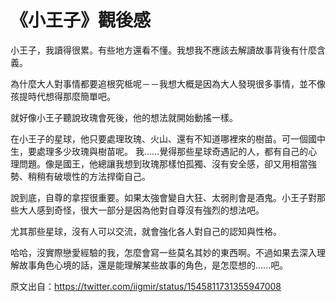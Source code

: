 # 《小王子》觀後感

小王子，我讀得很累。有些地方還看不懂。我想我不應該去解讀故事背後有什麼含義。

為什麼大人對事情都要追根究柢呢－－我想大概是因為大人發現很多事情，並不像孩提時代想得那麼簡單吧。

就好像小王子聽說玫瑰會死後，他的想法就開始動搖一樣。

在小王子的星球，他只要處理玫瑰、火山、還有不知道哪裡來的樹苗。可一個國中生，要處理多少玫瑰與樹苗呢。
我......覺得那些星球奇遇記的人，都有自己的心理問題。像是國王，他總讓我想到玫瑰那樣怕孤獨、沒有安全感，卻又用相當強勢、稍稍有破壞性的方法捍衛自己。

說到底，自尊的拿捏很重要。如果太強會變自大狂、太弱則會是酒鬼。小王子對那些大人感到奇怪，很大一部分是因為他對自尊沒有強烈的想法吧。

尤其那些星球，沒有人可以交流，就會強化各人對自己的認知與性格。

哈哈，沒實際戀愛經驗的我，怎麼會寫一些莫名其妙的東西啊。不過如果去深入理解故事角色心境的話，還是能理解某些故事的角色，是怎麼想的......吧。

原文出自：<https://twitter.com/iigmir/status/1545811731355947008>
